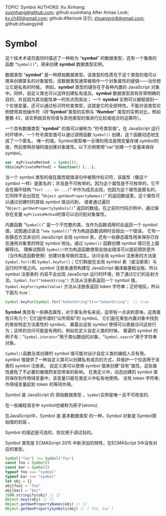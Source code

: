 TOPIC: Symbol
AUTHORS: Xu Xinhang; xuxinhang@github.com; github:xuxinhang
         After Amiao Look; kv.ch40@gmail.com; github:4fterlook
         庄引; zhuangyin8@gmail.com; github:zhuangyin8

# Symbol

这个技术术语页面同时描述了一种称为 “**symbol**” 的数据类型，还有一个像类的函数 “`Symbol()`”，用来创建 **symbol** 数据类型实例。

数据类型 “**symbol**” 是一种原始数据类型，该类型的性质在于这个类型的值可以用来创建匿名的对象属性。该数据类型通常被用作一个对象属性的键值——当你想让它是私有的时候。
例如，**symbol** 类型的键存在于各种内置的 JavaScript 对象中。同样，自定义类也可以这样创建私有成员。**symbol** 数据类型具有非常明确的目的，并且因为其功能性单一的优点而突出；
一个 **symbol** 实例可以被赋值到一个左值变量，还可以通过标识符检查类型，这就是它的全部特性。不能对该类型实例使用其他操作符（将“**Symbol**”类型的实例与 “**Number**”
类型的实例对比，例如整数 42，该实例就具有将值与其他类型的值进行比较或组合的运算符）。

一个具有数据类型 “**symbol**” 的值可以被称为 “符号类型值”。在 JavaScript 运行时环境中，一个符号类型值可以通过调用函数 `Symbol()` 创建，这个函数动态地生成了一个匿名，
唯一的值。Symbol类型唯一合理的用法是用变量存储 symbol的值，然后使用存储的值创建对象属性。以下示例使用"var"创建一个变量来保存 symbol。

```javascript
var  myPrivateMethod  = Symbol();
this[myPrivateMethod] = function() {...};
```

当一个 symbol 类型的值在属性赋值语句中被用作标识符，该属性（像这个 symbol 一样）是匿名的；并且是不可枚举的。因为这个属性是不可枚举的，它不会在循环结构 “`for( ... in ...)`”
中作为成员出现，也因为这个属性是匿名的，它同样不会出现在 “`Object.getOwnPropertyNames()`” 的返回数组里。这个属性可以通过创建时的原始 symbol 值访问到，
或者通过遍历 “`Object.getOwnPropertySymbols()`” 返回的数组。在之前的代码示例中，通过保存在变量 `myPrivateMethod`的值可以访问到对象属性。

内置函数 “`Symbol()`” 是一个不完整的类，当作为函数调用时会返回一个 symbol 值，试图通过语法 “`new Symbol()`” 作为构造函数调用时会抛出一个错误。
它有一些静态方法来访问 JavaScript 全局 symbol 表，还有一些静态属性用来保存已存在通用对象里的特定 symbol 地址。通过 `Symbol()` 函数创建 symbol 值已在上面解释过。
理解试图将 `Symbol()`作为构造函数使用会抛出错误可以提前预防意外（当作构造函数使用）创建对象导致的混乱。访问全局 symbol 注册表的方法是 `Symbol.for()`和
`Symbol.keyFor()`；它们斡旋在全局 symbol 表（或注册表）与运行时环境之间。symbol 注册表通常构建在 JavaScript 编译器基础设施，所以 symbol 注册表的
内容不会出现 JavaScript 运行时环境，除了通过它们的反射方法。`Symbol.for("tokenString")` 方法从注册表返回一个 symbol 值，
`Symbol.keyFor(symbolValue)` 方法从注册表返回 token 字符串；正好相反，所以下面为 true：

```javascript
Symbol.keyFor(Symbol.for("tokenString"))=="tokenString";  // true
```

**Symbol** 类具有一些静态属性，对于匿名命名来说，这带有一点讽刺意味。这类属性只有几个; 它们是所谓的“众所周知”的 symbol。 它们是在某些内置对象中找到的某些特定方法属性的 symbol。
暴露出这些 symbol 使得可以直接访问这些行为；这样的访问可能是有用的，例如在定义自定义类的时候。 普遍的 symbol 的例子有：“`Symbol.iterator`”用于类似数组的对象，“`Symbol.search`”用于字符串对象。

`Symbol()`函数及其创建的 symbol 值可能对设计自定义类的编程人员有用。 symbol 值提供了一种自定义类可以创建私有成员的方式，并维护一个仅适用于该类的 symbol 注册表。
自定义类可以使用 symbol 值来创建“自有”属性，这些属性避免了不必要的被偶然发现带来的影响。 在类定义中，动态创建的 symbol 值将保存到作用域变量中，该变量只能在类定义中私有地使用。
没有 token 字符串; 作用域变量起到 token 的等同作用。

Symbol 是 JavaScript 的 原始数据类型 ，`Symbol`实例是唯一且不可改变的.  

在一些编程语言中 symbol也被称为原子(atoms).

在JavaScript中，Symbol 是 基本数据类型 的一种，Symbol 对象是 Symbol原始值的封装 。

Symbol 的描述是可选的，但仅用于调试目的。

Symbol 类型是 ECMAScript 2015 中新添加的特性，在ECMAScript 5中没有对应的类型。

```javascript
Symbol("foo") !== Symbol("foo")
const foo = Symbol()
const bar = Symbol()
typeof foo === "symbol"
typeof bar === "symbol"
let obj = {}
obj[foo] = "foo"
obj[bar] = "bar"
JSON.stringify(obj) // {}
Object.keys(obj) // []
Object.getOwnPropertyNames(obj) // []
Object.getOwnPropertySymbols(obj) // [ foo, bar ]
```
